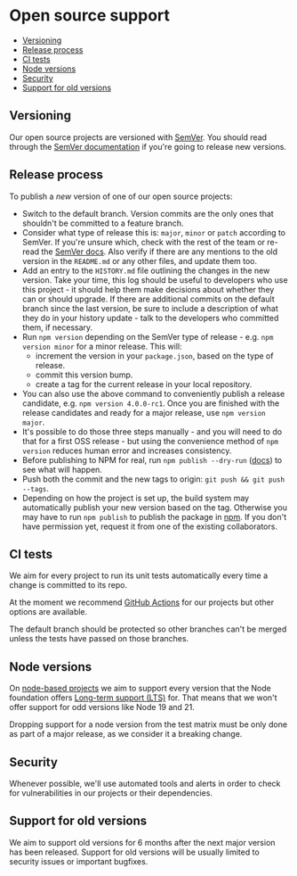 # Open source support

- [Versioning](#versioning)
- [Release process](#release-process)
- [CI tests](#ci-tests)
- [Node versions](#node-versions)
- [Security](#security)
- [Support for old versions](#support-for-old-versions)


## Versioning

Our open source projects are versioned with [SemVer](../git/semver.md). You should read through the [SemVer documentation](http://semver.org) if you're going to release new versions.


## Release process

To publish a *new* version of one of our open source projects:

* Switch to the default branch. Version commits are the only ones that shouldn't be committed to a feature branch.
* Consider what type of release this is: `major`, `minor` or `patch` according to SemVer. If you're unsure which, check with the rest of the team or re-read the [SemVer docs](https://semver.org/). Also verify if there are any mentions to the old version in the `README.md` or any other files, and update them too.
* Add an entry to the `HISTORY.md` file outlining the changes in the new version. Take your time, this log should be useful to developers who use this project - it should help them make decisions about whether they can or should upgrade. If there are additional commits on the default branch since the last version, be sure to include a description of what they do in your history update - talk to the developers who committed them, if necessary.
* Run `npm version` depending on the SemVer type of release - e.g. `npm version minor` for a minor release. This will:
  * increment the version in your `package.json`, based on the type of release.
  * commit this version bump.
  * create a tag for the current release in your local repository.
* You can also use the above command to conveniently publish a release candidate, e.g. `npm version 4.0.0-rc1`. Once you are finished with the release candidates and ready for a major release, use `npm version major`.
* It's possible to do those three steps manually - and you will need to do that for a first OSS release - but using the convenience method of `npm version` reduces human error and increases consistency.
* Before publishing to NPM for real, run `npm publish --dry-run` ([docs](https://docs.npmjs.com/cli/v9/commands/npm-publish#dry-run)) to see what will happen.
* Push both the commit and the new tags to origin: `git push && git push --tags`.
* Depending on how the project is set up, the build system may automatically publish your new version based on the tag. Otherwise you may have to run `npm publish` to publish the package in [npm](https://www.npmjs.com/). If you don't have permission yet, request it from one of the existing collaborators.


## CI tests

We aim for every project to run its unit tests automatically every time a change is committed to its repo.

At the moment we recommend [GitHub Actions](https://docs.github.com/en/actions/use-cases-and-examples/building-and-testing/building-and-testing-nodejs) for our projects but other options are available.

The default branch should be protected so other branches can't be merged unless the tests have passed on those branches.


## Node versions

On [node-based projects](https://nodejs.org) we aim to support every version that the Node foundation offers [Long-term support (LTS)](https://github.com/nodejs/Release) for. That means that we won't offer support for odd versions like Node 19 and 21.

Dropping support for a node version from the test matrix must be only done as part of a major release, as we consider it a breaking change.


## Security

Whenever possible, we'll use automated tools and alerts in order to check for vulnerabilities in our projects or their dependencies.


## Support for old versions

We aim to support old versions for 6 months after the next major version has been released. Support for old versions will be usually limited to security issues or important bugfixes.

